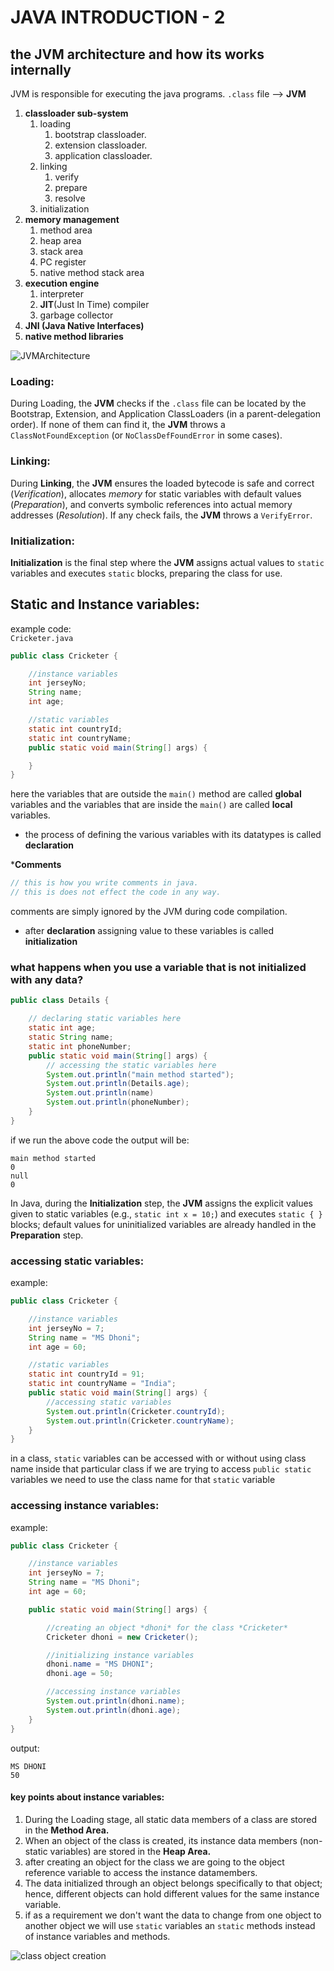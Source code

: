 # JAVA INTRODUCTION - 2 

## the JVM architecture and how its works internally
JVM is responsible for executing the java programs.
`.class` file ⟶ **JVM**
1. **classloader sub-system**   
    1. loading  
        1. bootstrap classloader.
        2. extension classloader.
        3. application classloader.
    2. linking  
        1. verify
        2. prepare
        3. resolve
    3. initialization  
2. **memory management**  
    1. method area
    2. heap area
    3. stack area    
    4. PC register
    5. native method stack area
3. **execution engine**
    1. interpreter
    2. **JIT**(Just In Time) compiler
    3. garbage collector
4. **JNI (Java Native Interfaces)**
5. **native method libraries**

![JVMArchitecture](JVMarchitecture.svg)  

### Loading:
During Loading, the **JVM** checks if the `.class` file can be located by the Bootstrap, Extension, and Application ClassLoaders (in a parent-delegation order). If none of them can find it, the **JVM** throws a `ClassNotFoundException` (or `NoClassDefFoundError` in some cases).  

### Linking:  
During **Linking**, the **JVM** ensures the loaded bytecode is safe and correct (*Verification*), allocates *memory* for static variables with default values (*Preparation*), and converts symbolic references into actual memory addresses (*Resolution*). If any check fails, the **JVM** throws a `VerifyError`.

### Initialization:
**Initialization** is the final step where the **JVM** assigns actual values to `static` variables and executes `static` blocks, preparing the class for use.

## Static and Instance variables:

example code:  
`Cricketer.java`  
```java
public class Cricketer {

    //instance variables
    int jerseyNo;
    String name;
    int age;

    //static variables
    static int countryId;
    static int countryName;
    public static void main(String[] args) {

    }
}
```

here the variables that are outside the `main()` method are called **global** variables and the variables that are inside the `main()` are called **local** variables.  
- the process of defining the various variables with its datatypes is called **declaration** 

***Comments**
```java 
// this is how you write comments in java.
// this is does not effect the code in any way.
```  
comments are simply ignored by the JVM during code compilation.

- after **declaration** assigning value to these variables is called **initialization** 


### what happens when you use a variable that is not initialized with any data?

```java 
public class Details {

    // declaring static variables here 
    static int age;
    static String name;
    static int phoneNumber;
    public static void main(String[] args) {
        // accessing the static variables here
        System.out.println("main method started");
        System.out.println(Details.age);
        System.out.println(name)
        System.out.println(phoneNumber);
    }
}
```
if we run the above code the output will be:
```
main method started
0
null
0
```
In Java, during the **Initialization** step, the **JVM** assigns the explicit values given to static variables (e.g., `static int x = 10;`) and executes `static { }` blocks; default values for uninitialized variables are already handled in the **Preparation** step. 


### accessing static variables:
example:

```java
public class Cricketer {

    //instance variables
    int jerseyNo = 7;
    String name = "MS Dhoni";
    int age = 60;

    //static variables
    static int countryId = 91;
    static int countryName = "India";
    public static void main(String[] args) {
        //accessing static variables
        System.out.println(Cricketer.countryId);
        System.out.println(Cricketer.countryName);
    }
}
```
in a class, `static` variables can be accessed with or without using class name inside that particular class if we are trying to access `public static` variables we need to use the class name for that `static` variable

### accessing instance variables:
example:
```java
public class Cricketer {

    //instance variables
    int jerseyNo = 7;
    String name = "MS Dhoni";
    int age = 60;

    public static void main(String[] args) {

        //creating an object *dhoni* for the class *Cricketer*
        Cricketer dhoni = new Cricketer(); 

        //initializing instance variables
        dhoni.name = "MS DHONI";
        dhoni.age = 50;

        //accessing instance variables
        System.out.println(dhoni.name);
        System.out.println(dhoni.age);
    }
}
```
output:
```
MS DHONI
50
```

#### key points about instance variables:  
1. During the Loading stage, all static data members of a class are stored in the **Method Area.** 
2. When an object of the class is created, its instance data members (non-static variables) are stored in the **Heap Area.**
3. after creating an object for the class we are going to the object reference variable to access the instance datamembers.
4. The data initialized through an object belongs specifically to that object; hence, different objects can hold different values for the same instance variable.
5. if as a requirement we don't want the data to change from one object to another object we will use `static` variables an `static` methods instead of instance variables and methods.

![class object creation](ClassObjectCreation.svg)

